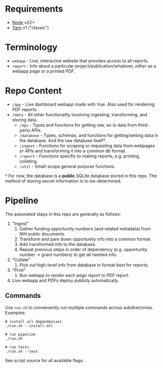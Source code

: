 # Requirements

- [Node](https://nodejs.org/) v22+
- [Yarn](https://classic.yarnpkg.com/) v1 ("classic")

# Terminology

- `webapp` - Live, interactive website that provides access to all reports.
- `report` - Info about a particular project/publication/whatever, _either_ as a webapp _page_ or a printed _PDF_.

# Repo Content

- `/app` - Live dashboard webapp made with Vue.
  Also used for rendering PDF reports.
- `/data` - All other functionality involving ingesting, transforming, and storing data.
  - `/api` - Types and functions for getting raw, as-is data from third-party APIs.
  - `/database` - Types, schemas, and functions for getting/setting data in the database.
    And the raw database itself†.
  - `/ingest` - Functions for scraping or requesting data from webpages or APIs and transforming it into a common db format.
  - `/report` - Functions specific to making reports, e.g. printing, collating.
  - `/util` - Small-scope general purpose functions.

† For now, the database is a **public** SQLite database stored in this repo.
The method of storing secret information is to-be-determined.

# Pipeline

The automated steps in this repo are generally as follows:

1. "Ingest"
   1. Gather funding opportunity numbers (and related metadata) from NIH public documents.
   1. Transform and pare down opportunity info into a common format.
   1. Add transformed info to the database.
   1. Repeat previous steps in order of dependency (e.g. opportunity number -> grant numbers) to get all needed info.
1. "Collate"
   1. Pick out high-level info from database in format best for reports.
1. "Print"
   1. Run webapp to render each _page_ report to _PDF_ report.
1. Live webapp and PDFs deploy publicly automatically.

## Commands

Use `run.sh` to conveniently run multiple commands across subdirectories.
Examples:

```shell
# install all dependencies
./run.sh --install-all

# run pipeline
./run.sh

# run tests
./run.sh --test
```

See script source for all available flags.
